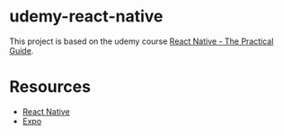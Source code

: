 # udemy-react-native

This project is based on the udemy course [React Native - The Practical Guide](https://www.udemy.com/course/react-native-the-practical-guide).

# Resources
 - [React Native](https://reactnative.dev/)
 - [Expo](https://expo.dev)
